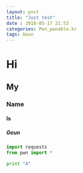 ```yaml
---
layout: post
title: "Just test"
date : 2018-05-17 21:53
categories: Pwn_pwnable.kr
tags: Geun
---
```


# Hi
## My
### Name
#### Is
##### Geun


```python
import requests
from pwn import *

print "A"
```
